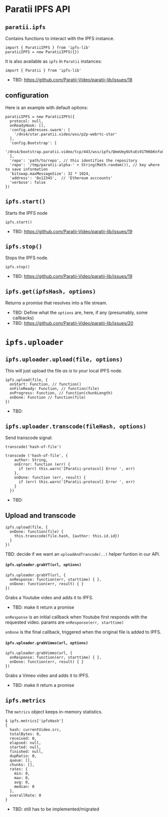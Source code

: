 # Paratii IPFS API

## `paratii.ipfs`

Contains functions to interact with the IPFS instance.


    import { ParatiiIPFS } from 'ipfs-lib'
    paratiiIPFS = new ParatiiIPFS({})


It is also available as `ipfs` in `Paratii` instances:

    import { Paratii } from 'ipfs-lib'

- TBD: https://github.com/Paratii-Video/paratii-lib/issues/18

## configuration

Here is an example with default options:

    paratiiIPFS = new ParatiiIPFS({
      protocol: null,
      onReadyHook: [],
      'config.addresses.swarm': [
        '/dns4/star.paratii.video/wss/p2p-webrtc-star'
      ],
      'config.Bootstrap': [
        '/dns4/bootstrap.paratii.video/tcp/443/wss/ipfs/QmeUmy6UtuEs91TH6bKnfuU1Yvp63CkZJWm624MjBEBazW'
      ],
      'repo': 'path/to/repo', // this identifies the repository
      'repo': '/tmp/paratii-alpha-' + String(Math.random()), // key where to save information
      'bitswap.maxMessageSize': 32 * 1024,
      'address': '0x12345',  // 'Ethereum acccounts'
      'verbose': false
    })


## `ipfs.start()`

Starts the IPFS node

    ipfs.start()


- TBD:  https://github.com/Paratii-Video/paratii-lib/issues/19

## `ipfs.stop()`

Stops the IPFS node.

    ipfs.stop()

- TBD:  https://github.com/Paratii-Video/paratii-lib/issues/19

## `ipfs.get(ipfsHash, options)`

Returns a promise that resolves into a file stream.

- TBD: Define what the `options` are, here, if any (presumably, some callbacks)
- TBD:  https://github.com/Paratii-Video/paratii-lib/issues/20


# `ipfs.uploader`

## `ipfs.uploader.upload(file, options)`

This will just upload the file _as is_ to your local IPFS node.

    ipfs.upload(file, {
      onStart: Function, // function()
      onFileReady: Function, // function(file)
      onProgress: Function, // function(chunkLength)
      onDone: Function // function(file)
    })

- TBD:

## `ipfs.uploader.transcode(fileHash, options)`


Send transcode signal:

    transcode('hash-of-file')

    transcode ('hash-of-file', {
        author: String,
        onError: function (err) {
          if (err) this.warn('[Paratii-protocol] Error ', err)
        },
        onDone: function (err, result) {
          if (err) this.warn('[Paratii-protocol] Error ', err)
        }
      })

- TBD:

## Upload and transcode


    ipfs.upload(file, {
      onDone: function(file) {
        this.transcode(file.hash, {author: this.id.id})
      }
    })

TBD: decide if we want an `uploadAndTrancode(..)` helper funtion in our API.

#### `ipfs.uploader.grabYT(url, options)`


    ipfs.uploader.grabYT(url, {
      onResponse: function(err, starttime) { },
      onDone: function(err, result) { }
    })


Grabs a Youtube video and adds it to IPFS.

- TBD: make it return a promise



`onResponse` is an initial callback when Youtube first responds with the requested
video. params are `onResponse(err, starttime)`

`onDone` is the final callback, triggered when the original file is added to IPFS.


#### `ipfs.uploader.grabVimeo(url, options)`


    ipfs.uploader.grabVimeo(url, {
      onResponse: function(err, starttime) { },
      onDone: function(err, result) { }
    })


Grabs a Vimeo video and adds it to IPFS.

- TBD: make it return a promise

## `ipfs.metrics`

The `metrics` object keeps in-memory statistics.

    $ ipfs.metrics['ipfsHash']
    {
      hash: currentVideo.src,
      totalBytes: 0,
      received: 0,
      elapsed: null,
      started: null,
      finished: null,
      dupRatio: 0,
      queue: [],
      chunks: [],
      rates: {
        min: 0,
        max: 0,
        avg: 0,
        median: 0
      },
      overallRate: 0
    }

- TBD: still has to be implemented/migrated    
